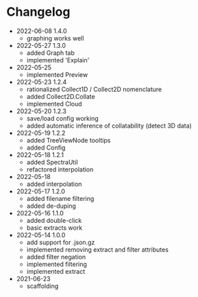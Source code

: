 # Changelog

- 2022-06-08 1.4.0
    - graphing works well
- 2022-05-27 1.3.0
    - added Graph tab
    - implemented 'Explain'
- 2022-05-25 
    - implemented Preview
- 2022-05-23 1.2.4
    - rationalized Collect1D / Collect2D nomenclature
    - added Collect2D.Collate
    - implemented Cloud 
- 2022-05-20 1.2.3
    - save/load config working
    - added automatic inference of collatability (detect 3D data)
- 2022-05-19 1.2.2
    - added TreeViewNode tooltips
    - added Config
- 2022-05-18 1.2.1
    - added SpectraUtil
    - refactored interpolation
- 2022-05-18
    - added interpolation
- 2022-05-17 1.2.0
    - added filename filtering
    - added de-duping
- 2022-05-16 1.1.0
    - added double-click
    - basic extracts work
- 2022-05-14 1.0.0
    - add support for .json.gz
    - implemented removing extract and filter attributes
    - added filter negation
    - implemented filtering
    - implemented extract
- 2021-06-23 
    - scaffolding
